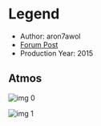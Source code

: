 # Legend

* Author: aron7awol
* [Forum Post](https://www.avsforum.com/threads/bass-eq-for-filtered-movies.2995212/post-56871008)
* Production Year: 2015

## Atmos

![img 0](https://fanart.tv/fanart/movies/276907/moviethumb/legend-560032125a1ac.jpg)

![img 1](https://i.imgur.com/rtiyYxh.png)

